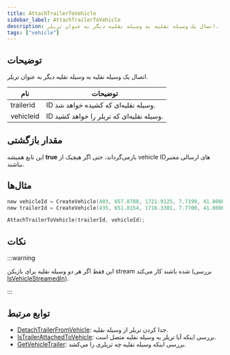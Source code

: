 ```yaml
---
title: AttachTrailerToVehicle
sidebar_label: AttachTrailerToVehicle
description: اتصال یک وسیله نقلیه به وسیله نقلیه دیگر به عنوان تریلر.
tags: ["vehicle"]
---
```


## توضیحات

اتصال یک وسیله نقلیه به وسیله نقلیه دیگر به عنوان تریلر.

| نام       | توضیحات                                               |
| --------- | ------------------------------------------------- |
| trailerid | ID وسیله نقلیه‌ای که کشیده خواهد شد.        |
| vehicleid | ID وسیله نقلیه‌ای که تریلر را خواهد کشید. |

## مقدار بازگشتی

این تابع همیشه **true** بازمی‌گرداند، حتی اگر هیچیک از vehicle IDهای ارسالی معتبر نباشند.

## مثال‌ها

```c
new vehicleId = CreateVehicle(403, 657.8788, 1721.9125, 7.7199, 41.0000, -1, -1, 100);
new trailerId = CreateVehicle(435, 651.8154, 1716.3301, 7.7700, 41.0000, -1, -1, 100);

AttachTrailerToVehicle(trailerId, vehicleId);
```

## نکات

:::warning

این فقط اگر هر دو وسیله نقلیه برای بازیکن stream شده باشند کار می‌کند (بررسی [IsVehicleStreamedIn](IsVehicleStreamedIn)).

:::

## توابع مرتبط

- [DetachTrailerFromVehicle](DetachTrailerFromVehicle): جدا کردن تریلر از وسیله نقلیه.
- [IsTrailerAttachedToVehicle](IsTrailerAttachedToVehicle): بررسی اینکه آیا تریلر به وسیله نقلیه متصل است.
- [GetVehicleTrailer](GetVehicleTrailer): بررسی اینکه وسیله نقلیه چه تریلری را می‌کشد.